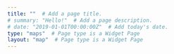 ```yaml
---
title: ""  # Add a page title.
# summary: "Hello!"  # Add a page description.
# date: "2019-01-01T00:00:00Z"  # Add today's date.
type: "maps"  # Page type is a Widget Page
layout: "map"  # Page type is a Widget Page
---
```

  

